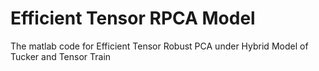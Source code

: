 # Efficient Tensor RPCA Model
The matlab code for Efficient Tensor Robust PCA under Hybrid Model of Tucker and Tensor Train
